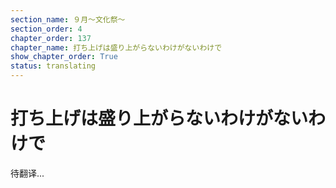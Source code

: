 ```yaml
---
section_name: ９月～文化祭～
section_order: 4
chapter_order: 137
chapter_name: 打ち上げは盛り上がらないわけがないわけで
show_chapter_order: True
status: translating
---
```


# 打ち上げは盛り上がらないわけがないわけで
待翻译...
